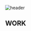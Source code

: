 ![header](https://capsule-render.vercel.app/api?type=wave&color=auto&height=100px&section=header&text=Sungdeuk&fontSize=16px)

## WORK
